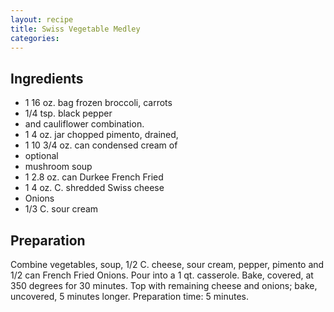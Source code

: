```yaml
---
layout: recipe
title: Swiss Vegetable Medley
categories:
---
```


## Ingredients

- 1 16 oz. bag frozen broccoli, carrots
- 1/4 tsp. black pepper
- and cauliflower combination.
- 1 4 oz. jar chopped pimento, drained,
- 1 10 3/4 oz. can condensed cream of
- optional
- mushroom soup
- 1 2.8 oz. can Durkee French Fried
- 1 4 oz. C. shredded Swiss cheese
- Onions
- 1/3 C. sour cream

## Preparation

Combine vegetables, soup, 1/2 C. cheese, sour cream, pepper, pimento and 1/2 can French Fried Onions.  Pour into a 1 qt. casserole.  Bake, covered, at 350 degrees for 30 minutes.  Top with remaining cheese and onions; bake, uncovered, 5 minutes longer.  Preparation time: 5 minutes.